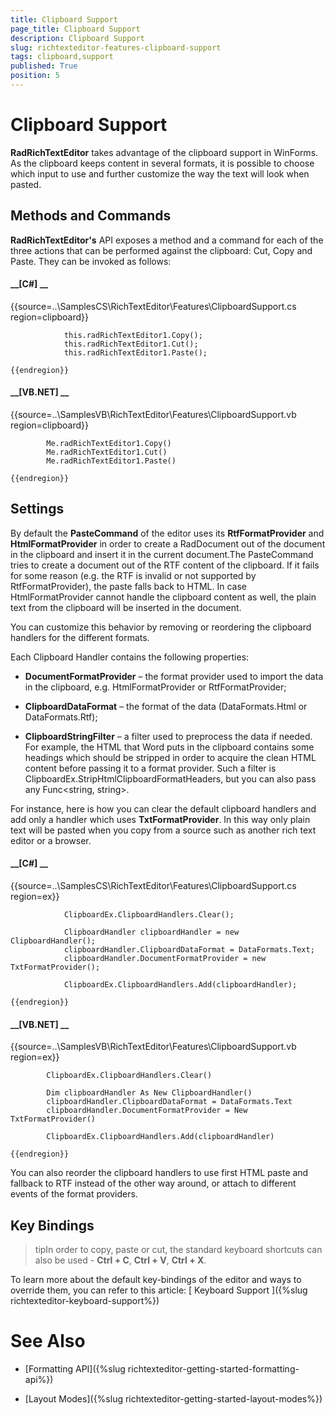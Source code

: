 ```yaml
---
title: Clipboard Support
page_title: Clipboard Support
description: Clipboard Support
slug: richtexteditor-features-clipboard-support
tags: clipboard,support
published: True
position: 5
---
```


# Clipboard Support



__RadRichTextEditor__ takes advantage of the clipboard support in WinForms. As the clipboard keeps content in several formats, it is 
          possible to choose which input to use  and further customize the way the text will look when pasted.
        

## Methods and Commands

__RadRichTextEditor's__ API exposes a method and a command for each of the three actions that can be performed against the clipboard: 
          Cut, Copy and Paste. They can be invoked as follows:
        

#### __[C#] __

{{source=..\SamplesCS\RichTextEditor\Features\ClipboardSupport.cs region=clipboard}}
	            
	            this.radRichTextEditor1.Copy();
	            this.radRichTextEditor1.Cut();
	            this.radRichTextEditor1.Paste();
	            
	{{endregion}}



#### __[VB.NET] __

{{source=..\SamplesVB\RichTextEditor\Features\ClipboardSupport.vb region=clipboard}}
	
	        Me.radRichTextEditor1.Copy()
	        Me.radRichTextEditor1.Cut()
	        Me.radRichTextEditor1.Paste()
	
	{{endregion}}



## Settings

By default the __PasteCommand__ of the editor uses its __RtfFormatProvider__ and
            __HtmlFormatProvider__ in order to create a RadDocument out of the document in the clipboard
            and insert it in the current document.The PasteCommand tries to create a document out of the RTF content of the clipboard.
            If it fails for some reason (e.g. the RTF is invalid or not supported by RtfFormatProvider), the paste falls back to HTML.
            In case HtmlFormatProvider cannot handle the clipboard content as well, the plain text from the clipboard will be inserted in the document.
          

You can customize this behavior by removing or reordering the clipboard handlers for the different formats.



Each Clipboard Handler contains the following properties:

* __DocumentFormatProvider__ – the format provider used to import the data in the clipboard, e.g. HtmlFormatProvider or RtfFormatProvider;

* __ClipboardDataFormat__ – the format of the data (DataFormats.Html or DataFormats.Rtf);

* __ClipboardStringFilter__ – a filter used to preprocess the data if needed. For example, the HTML that Word puts in the clipboard contains some headings
                which should be stripped in order to acquire the clean HTML content before passing it to a format provider. Such a filter is
                ClipboardEx.StripHtmlClipboardFormatHeaders, but you can also pass any Func<string, string>.
              

For instance, here is how you can clear the default clipboard handlers and add only a handler which uses __TxtFormatProvider__.
            In this way only plain text will be pasted when you copy from a source such as another rich text editor or a browser.
          

#### __[C#] __

{{source=..\SamplesCS\RichTextEditor\Features\ClipboardSupport.cs region=ex}}
	            
	            ClipboardEx.ClipboardHandlers.Clear();
	
	            ClipboardHandler clipboardHandler = new ClipboardHandler();
	            clipboardHandler.ClipboardDataFormat = DataFormats.Text;
	            clipboardHandler.DocumentFormatProvider = new TxtFormatProvider();
	    
	            ClipboardEx.ClipboardHandlers.Add(clipboardHandler);
	            
	{{endregion}}



#### __[VB.NET] __

{{source=..\SamplesVB\RichTextEditor\Features\ClipboardSupport.vb region=ex}}
	
	        ClipboardEx.ClipboardHandlers.Clear()
	
	        Dim clipboardHandler As New ClipboardHandler()
	        clipboardHandler.ClipboardDataFormat = DataFormats.Text
	        clipboardHandler.DocumentFormatProvider = New TxtFormatProvider()
	
	        ClipboardEx.ClipboardHandlers.Add(clipboardHandler)
	
	{{endregion}}



You can also reorder the clipboard handlers to use first HTML paste and fallback to RTF instead of the other way around, or attach to different events
          of the format providers.

## Key Bindings

>tipIn order to copy, paste or cut, the standard keyboard shortcuts can also be used - __Ctrl + C__, __Ctrl + V__, 
            __Ctrl + X__.
          

To learn more about the default key-bindings of the editor and ways to override them, you can refer to this article:
          [
            Keyboard Support
          ]({%slug richtexteditor-keyboard-support%})

# See Also

 * [Formatting API]({%slug richtexteditor-getting-started-formatting-api%})

 * [Layout Modes]({%slug richtexteditor-getting-started-layout-modes%})
